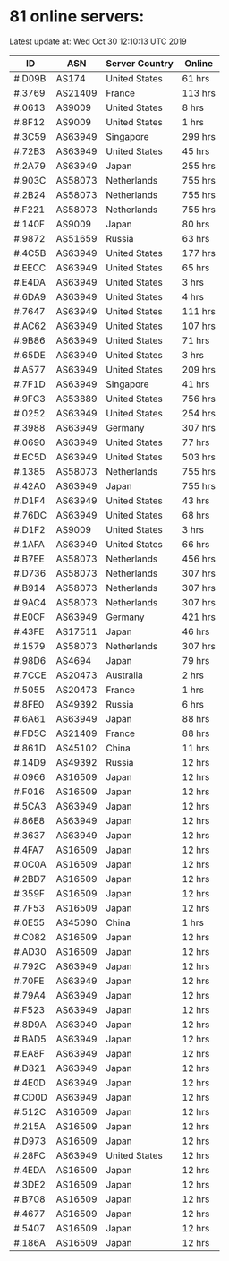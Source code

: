 # 81 online servers:

Latest update at: Wed Oct 30 12:10:13 UTC 2019

| ID | ASN | Server Country | Online |
| -- | --- | -------------- | ------ |
| #.D09B | AS174 | United States | 61 hrs |
| #.3769 | AS21409 | France | 113 hrs |
| #.0613 | AS9009 | United States | 8 hrs |
| #.8F12 | AS9009 | United States | 1 hrs |
| #.3C59 | AS63949 | Singapore | 299 hrs |
| #.72B3 | AS63949 | United States | 45 hrs |
| #.2A79 | AS63949 | Japan | 255 hrs |
| #.903C | AS58073 | Netherlands | 755 hrs |
| #.2B24 | AS58073 | Netherlands | 755 hrs |
| #.F221 | AS58073 | Netherlands | 755 hrs |
| #.140F | AS9009 | Japan | 80 hrs |
| #.9872 | AS51659 | Russia | 63 hrs |
| #.4C5B | AS63949 | United States | 177 hrs |
| #.EECC | AS63949 | United States | 65 hrs |
| #.E4DA | AS63949 | United States | 3 hrs |
| #.6DA9 | AS63949 | United States | 4 hrs |
| #.7647 | AS63949 | United States | 111 hrs |
| #.AC62 | AS63949 | United States | 107 hrs |
| #.9B86 | AS63949 | United States | 71 hrs |
| #.65DE | AS63949 | United States | 3 hrs |
| #.A577 | AS63949 | United States | 209 hrs |
| #.7F1D | AS63949 | Singapore | 41 hrs |
| #.9FC3 | AS53889 | United States | 756 hrs |
| #.0252 | AS63949 | United States | 254 hrs |
| #.3988 | AS63949 | Germany | 307 hrs |
| #.0690 | AS63949 | United States | 77 hrs |
| #.EC5D | AS63949 | United States | 503 hrs |
| #.1385 | AS58073 | Netherlands | 755 hrs |
| #.42A0 | AS63949 | Japan | 755 hrs |
| #.D1F4 | AS63949 | United States | 43 hrs |
| #.76DC | AS63949 | United States | 68 hrs |
| #.D1F2 | AS9009 | United States | 3 hrs |
| #.1AFA | AS63949 | United States | 66 hrs |
| #.B7EE | AS58073 | Netherlands | 456 hrs |
| #.D736 | AS58073 | Netherlands | 307 hrs |
| #.B914 | AS58073 | Netherlands | 307 hrs |
| #.9AC4 | AS58073 | Netherlands | 307 hrs |
| #.E0CF | AS63949 | Germany | 421 hrs |
| #.43FE | AS17511 | Japan | 46 hrs |
| #.1579 | AS58073 | Netherlands | 307 hrs |
| #.98D6 | AS4694 | Japan | 79 hrs |
| #.7CCE | AS20473 | Australia | 2 hrs |
| #.5055 | AS20473 | France | 1 hrs |
| #.8FE0 | AS49392 | Russia | 6 hrs |
| #.6A61 | AS63949 | Japan | 88 hrs |
| #.FD5C | AS21409 | France | 88 hrs |
| #.861D | AS45102 | China | 11 hrs |
| #.14D9 | AS49392 | Russia | 12 hrs |
| #.0966 | AS16509 | Japan | 12 hrs |
| #.F016 | AS16509 | Japan | 12 hrs |
| #.5CA3 | AS63949 | Japan | 12 hrs |
| #.86E8 | AS63949 | Japan | 12 hrs |
| #.3637 | AS63949 | Japan | 12 hrs |
| #.4FA7 | AS16509 | Japan | 12 hrs |
| #.0C0A | AS16509 | Japan | 12 hrs |
| #.2BD7 | AS16509 | Japan | 12 hrs |
| #.359F | AS16509 | Japan | 12 hrs |
| #.7F53 | AS16509 | Japan | 12 hrs |
| #.0E55 | AS45090 | China | 1 hrs |
| #.C082 | AS16509 | Japan | 12 hrs |
| #.AD30 | AS16509 | Japan | 12 hrs |
| #.792C | AS63949 | Japan | 12 hrs |
| #.70FE | AS63949 | Japan | 12 hrs |
| #.79A4 | AS63949 | Japan | 12 hrs |
| #.F523 | AS63949 | Japan | 12 hrs |
| #.8D9A | AS63949 | Japan | 12 hrs |
| #.BAD5 | AS63949 | Japan | 12 hrs |
| #.EA8F | AS63949 | Japan | 12 hrs |
| #.D821 | AS63949 | Japan | 12 hrs |
| #.4E0D | AS63949 | Japan | 12 hrs |
| #.CD0D | AS63949 | Japan | 12 hrs |
| #.512C | AS16509 | Japan | 12 hrs |
| #.215A | AS16509 | Japan | 12 hrs |
| #.D973 | AS16509 | Japan | 12 hrs |
| #.28FC | AS63949 | United States | 12 hrs |
| #.4EDA | AS16509 | Japan | 12 hrs |
| #.3DE2 | AS16509 | Japan | 12 hrs |
| #.B708 | AS16509 | Japan | 12 hrs |
| #.4677 | AS16509 | Japan | 12 hrs |
| #.5407 | AS16509 | Japan | 12 hrs |
| #.186A | AS16509 | Japan | 12 hrs |

